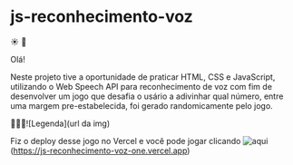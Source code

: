 # js-reconhecimento-voz

☀️
🌱

Olá!

Neste projeto tive a oportunidade de praticar HTML, CSS e JavaScript, utilizando o Web Speech API para reconhecimento de voz com fim de desenvolver um jogo que desafia o usário a adivinhar qual número, entre uma margem pre-estabelecida, foi gerado randomicamente pelo jogo.

🌱🌱🌱![Legenda](url da img)

Fiz o deploy desse jogo no Vercel e você pode jogar clicando ![aqui](https://icons8.com.br/icon/GdTfmvALOWwB/apple-arcade)(https://js-reconhecimento-voz-one.vercel.app)

